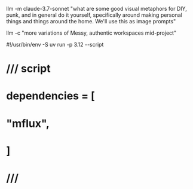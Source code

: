 llm -m claude-3.7-sonnet "what are some good visual metaphors for DIY, punk, and in general do it yourself, specifically around making personal things and things around the home. We'll use this as image prompts"

llm -c "more variations of Messy, authentic workspaces mid-project"

#!/usr/bin/env -S uv run -p 3.12 --script

# /// script

# dependencies = [

# "mflux",

# ]

# ///

